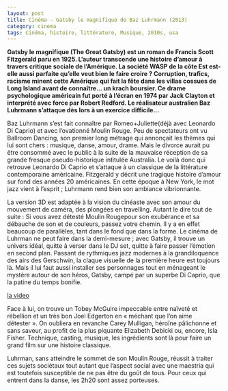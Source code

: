 ```yaml
---
layout: post
title: Cinéma - Gatsby le magnifique de Baz Luhrmann (2013)
category: cinema
tags: Cinéma, histoire, littérature, Musique, 2010s, usa
---
```

**Gatsby le magnifique (The Great Gatsby) est un roman de Francis Scott Fitzgerald paru en 1925. L’auteur transcende une histoire d’amour à travers critique sociale de l’Amérique. La société WASP de la côte Est est-elle aussi parfaite qu’elle veut bien le faire croire ? Corruption, trafics, racisme minent cette Amérique qui fait la fête dans les villas cossues de Long Island avant de connaître… un krach boursier. Ce drame psychologique américain fut porté à l’écran en 1974 par Jack Clayton et interprété avec force par Robert Redford. Le réalisateur australien Baz Luhrmann s’attaque dès lors à un exercice difficile…**

Baz Luhrmann s’est fait connaître par Romeo+Juliette(déjà avec Leonardo Di Caprio) et avec l’ovationné Moulin Rouge</em>. Peu de spectateurs ont vu Ballroom Dancing</em>, son premier long métrage qui annonçait les thèmes qui lui sont chers : musique, danse, amour, drame. Mais le divorce aurait pu être consommé avec le public à la suite de la mauvaise réception de sa grande fresque pseudo-historique intitulée Australia</em>. Le voilà donc qui retrouve Leonardo Di Caprio et s’attaque à un classique de la littérature contemporaine américaine. Fitzgerald y décrit une tragique histoire d’amour sur fond des années 20 américaines. En cette époque à New York, le mot jazz vient à l’esprit ; Luhrmann rend bien son ambiance vibrionnante.

La version 3D est adaptée à la vision du cinéaste avec son amour du mouvement de caméra, des plongées en travelling. Autant le dire tout de suite : Si vous avez détesté Moulin Rougepour son exubérance et sa débauche de son et de couleurs, passez votre chemin. Il y a en effet beaucoup de parallèles, tant dans le fond que dans la forme. Le cinéma de Luhrman ne peut faire dans la demi-mesure ; avec Gatsby, il trouve un univers idéal, quitte à verser dans le DJ set, quitte à faire passer l’émotion en second plan. Passant de rythmiques jazz modernes à la grandiloquence des airs des Gerschwin, la claque visuelle de la première heure est toujours là. Mais il lui faut aussi installer ses personnages tout en ménageant le mystère autour de son héros, Gatsby, campé par un superbe Di Caprio, que la patine du temps bonifie.

[la video](https://www.youtube.com/watch?v=3DZBGR0vP8I)

Face à lui, on trouve un Tobey McGuire impeccable entre naïveté et rébellion et un très bon Joel Edgerton en « méchant que l’on aime détester ». On oubliera en revanche Carey Mulligan, héroïne pâlichonne et sans saveur, au profit de la plus piquante Elizabeth Debicki ou, encore, Isla Fisher. Technique, casting, musique, les ingrédients sont là pour faire un grand film sur une histoire classique.

Luhrman, sans atteindre le sommet de son Moulin Rouge</em>, réussit à traiter ces sujets sociétaux tout autant que l’aspect social avec une maestria qui est toutefois susceptible de ne pas être du goût de tous. Pour ceux qui entrent dans la danse, les 2h20 sont assez porteuses.

